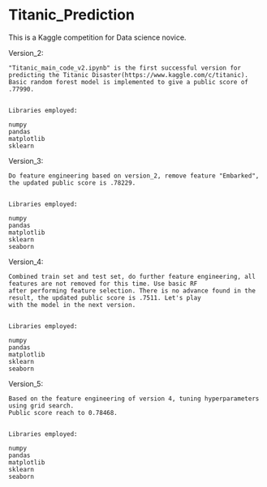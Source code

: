 # Titanic_Prediction

This is a Kaggle competition for Data science novice. 


Version_2:

	"Titanic_main_code_v2.ipynb" is the first successful version for predicting the Titanic Disaster(https://www.kaggle.com/c/titanic).
	Basic random forest model is implemented to give a public score of .77990.


	Libraries employed:

	numpy
	pandas
	matplotlib
	sklearn

Version_3:

	Do feature engineering based on version_2, remove feature "Embarked", the updated public score is .78229.


	Libraries employed:

	numpy
	pandas
	matplotlib
	sklearn
	seaborn
Version_4:

	Combined train set and test set, do further feature engineering, all features are not removed for this time. Use basic RF 
	after performing feature selection. There is no advance found in the result, the updated public score is .7511. Let's play
	with the model in the next version.


	Libraries employed:

	numpy
	pandas
	matplotlib
	sklearn
	seaborn	
	
Version_5:

	Based on the feature engineering of version 4, tuning hyperparameters using grid search. 
	Public score reach to 0.78468.


	Libraries employed:

	numpy
	pandas
	matplotlib
	sklearn
	seaborn	

